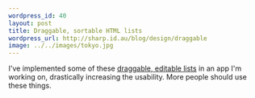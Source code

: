 ```yaml
--- 
wordpress_id: 40
layout: post
title: Draggable, sortable HTML lists
wordpress_url: http://sharp.id.au/blog/design/draggable
image: ../../images/tokyo.jpg
---
```

I&apos;ve implemented some of these <a href="http://tool-man.org/examples/">draggable, editable lists</a> in an app I&apos;m working on, drastically increasing the usability. More people should use these things.

